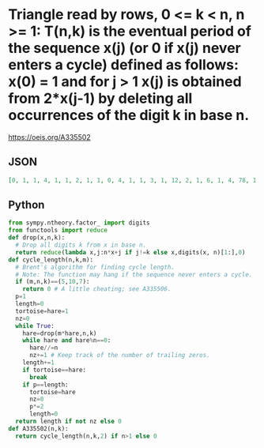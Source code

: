 # Triangle read by rows, 0 <\= k < n, n \>\= 1: T\(n,k\) is the eventual period of the sequence x\(j\) \(or 0 if x\(j\) never enters a cycle\) defined as follows: x\(0\) \= 1 and for j \> 1 x\(j\) is obtained from 2\*x\(j\-1\) by deleting all occurrences of the digit k in base n\.
https://oeis.org/A335502
## JSON
```JSON
[0, 1, 1, 4, 1, 1, 2, 1, 1, 0, 4, 1, 1, 3, 1, 12, 2, 1, 6, 1, 4, 78, 1, 1, 6, 1, 3, 6, 3, 1, 1, 0, 1, 0, 0, 0, 6, 1, 1, 18, 1, 4, 36, 4, 1, 36, 4, 1, 4, 1, 8, 4, 72, 1, 540, 100, 1, 1, 16, 1, 4, 17, 0, 1, 8, 4, 90, 2, 1, 12, 1, 4, 14, 6, 1, 4, 4, 240]
```
## Python
```Python
from sympy.ntheory.factor_ import digits
from functools import reduce
def drop(x,n,k):
  # Drop all digits k from x in base n.
  return reduce(lambda x,j:n*x+j if j!=k else x,digits(x, n)[1:],0)
def cycle_length(n,k,m):
  # Brent's algorithm for finding cycle length.
  # Note: The function may hang if the sequence never enters a cycle.
  if (m,n,k)==(5,10,7):
    return 0 # A little cheating; see A335506.
  p=1
  length=0
  tortoise=hare=1
  nz=0
  while True:
    hare=drop(m*hare,n,k)
    while hare and hare%n==0:
      hare//=n
      nz+=1 # Keep track of the number of trailing zeros.
    length+=1
    if tortoise==hare:
      break
    if p==length:
      tortoise=hare
      nz=0
      p*=2
      length=0
  return length if not nz else 0
def A335502(n,k):
  return cycle_length(n,k,2) if n>1 else 0
```
